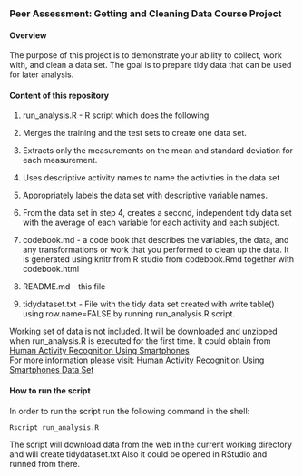 ### Peer Assessment: Getting and Cleaning Data Course Project

#### Overview
The purpose of this project is to demonstrate your ability to collect, work with, and clean a data set. The goal is to prepare tidy data that can be used for later analysis.

#### Content of this repository
1. run_analysis.R - R script which does the following  
  1. Merges the training and the test sets to create one data set.  
  2. Extracts only the measurements on the mean and standard deviation for each measurement.   
  3. Uses descriptive activity names to name the activities in the data set  
  4. Appropriately labels the data set with descriptive variable names.   
  5. From the data set in step 4, creates a second, independent tidy data set with the average of each variable for each activity and each subject.  
  
  
2. codebook.md - a code book that describes the variables, the data, and any transformations or work that you performed to clean up the data. It is generated using knitr from R studio from codebook.Rmd together with codebook.html    

3. README.md - this file

4. tidydataset.txt - File with the tidy data set created with write.table() using row.name=FALSE by running run_analysis.R script.
   
Working set of data is not included. It will be downloaded and unzipped when run_analysis.R is executed for the first time. It could obtain from [Human Activity Recognition Using Smartphones](https://d396qusza40orc.cloudfront.net/getdata%2Fprojectfiles%2FUCI%20HAR%20Dataset.zip)  
For more information please visit: [Human Activity Recognition Using Smartphones Data Set ](http://archive.ics.uci.edu/ml/datasets/Human+Activity+Recognition+Using+Smartphones)

#### How to run the script
In order to run the script run the following command in the shell:
```
Rscript run_analysis.R
```
The script will download data from the web in the current working directory and will create tidydataset.txt 
Also it could be opened in RStudio and runned from there.
